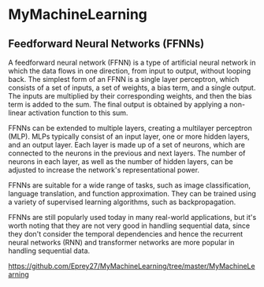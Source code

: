 # MyMachineLearning
## Feedforward Neural Networks (FFNNs)

A feedforward neural network (FFNN) is a type of artificial neural network in which the data flows in one direction, from input to output, without looping back. The simplest form of an FFNN is a single layer perceptron, which consists of a set of inputs, a set of weights, a bias term, and a single output. The inputs are multiplied by their corresponding weights, and then the bias term is added to the sum. The final output is obtained by applying a non-linear activation function to this sum.

FFNNs can be extended to multiple layers, creating a multilayer perceptron (MLP). MLPs typically consist of an input layer, one or more hidden layers, and an output layer. Each layer is made up of a set of neurons, which are connected to the neurons in the previous and next layers. The number of neurons in each layer, as well as the number of hidden layers, can be adjusted to increase the network's representational power.

FFNNs are suitable for a wide range of tasks, such as image classification, language translation, and function approximation. They can be trained using a variety of supervised learning algorithms, such as backpropagation.

FFNNs are still popularly used today in many real-world applications, but it's worth noting that they are not very good in handling sequential data, since they don't consider the temporal dependencies and hence the recurrent neural networks (RNN) and transformer networks are more popular in handling sequential data.

https://github.com/Eprey27/MyMachineLearning/tree/master/MyMachineLearning
